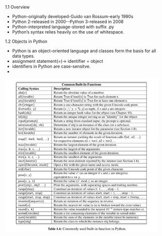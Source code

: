 1.1 Overview
- Python-originally developed-Guido van Rossum-early 1990s
- Python 2-released in 2000--Python 3-released in 2008
- Python-interpreted language-stored with suffix .py
-  Python’s syntax relies heavily on the use of whitespace.


1.2 Objects in Python
- Python is an object-oriented language and classes form the basis for all data types.
- assignment statement(=)-> identifier = object
- identifiers in Python are case-sensitve.
- 





![alt text](image.png)
